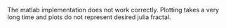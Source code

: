 The matlab implementation does not work correctly. Plotting takes a very long time and plots do not represent desired julia fractal.
